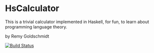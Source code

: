 HsCalculator
============

This is a trivial calculator implemented in Haskell, for fun, to learn about programming language theory.

by Remy Goldschmidt

[![Build Status](https://travis-ci.org/taktoa/HsCalculator.svg?branch=master)](https://travis-ci.org/taktoa/HsCalculator)
